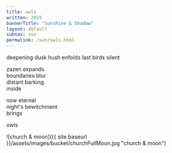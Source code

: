 ```yaml
---
title: owls
written: 2019
bannerTitle: "Sunshine & Shadow" 
layout: default
subnav: sun
permalink: /sun/owls.html
---
```


<div class="poem">
deepening dusk  
hush enfolds  
last birds  
silent  

zazen expands  
boundaries blur  
distant barking  
inside  

now eternal  
night's bewitchment  
brings 

owls
</div>

![church & moon]({{ site.baseurl }}/assets/images/bucket/churchFullMoon.jpg "church & moon")
